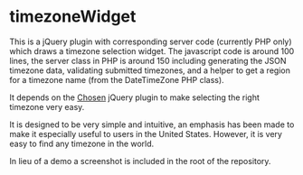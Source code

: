 # timezoneWidget
This is a jQuery plugin with corresponding server code (currently PHP only) which draws a timezone selection widget. The javascript code is around 100 lines, the server class in PHP is around 150 including generating the JSON timezone data, validating submitted timezones, and a helper to get a region for a timezone name (from the DateTimeZone PHP class). 

It depends on the [Chosen](https://harvesthq.github.io/chosen/ "Chosen jQuery autocomplete plugin") jQuery plugin to make selecting the right timezone very easy.

It is designed to be very simple and intuitive, an emphasis has been made to make it especially useful to users in the United States. However, it is very easy to find any timezone in the world.

In lieu of a demo a screenshot is included in the root of the repository.